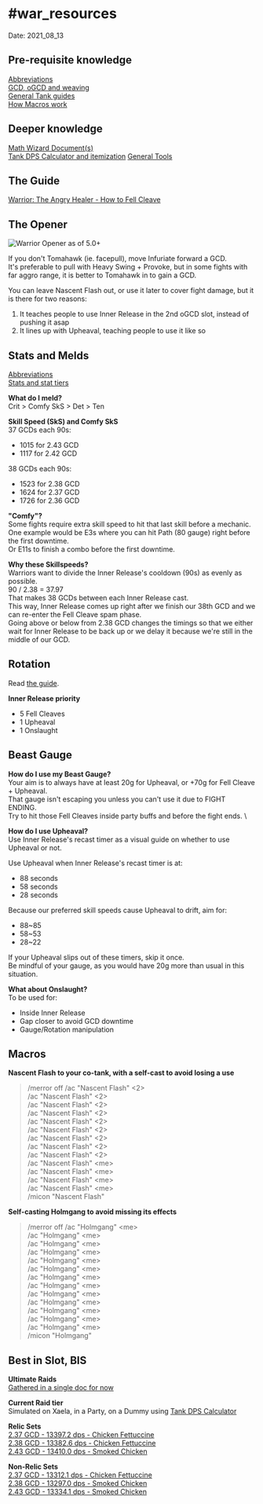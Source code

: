 \#war_resources
======
Date: 2021_08_13

## Pre-requisite knowledge


[Abbreviations]() \
[GCD, oGCD and weaving](https://cdn.discordapp.com/attachments/277946900542521345/564874287568257038/GCD_v._2_2.png) \
[General Tank guides](https://github.com/Moxfi/WAR-Resources-v0.1/blob/main/tank_guides.md) \
[How Macros work](https://github.com/Moxfi/WAR-Resources-v0.1/blob/main/macros.md) 


## Deeper knowledge
[Math Wizard Document(s)](https://github.com/Moxfi/WAR-Resources-v0.1/blob/main/math_wizards.md) \
[Tank DPS Calculator and itemization](https://bit.ly/TankDPSCalc520)
[General Tools](https://github.com/Moxfi/WAR-Resources-v0.1/blob/main/tank_tools.md)





## The Guide
[Warrior: The Angry Healer - How to Fell Cleave](http://bit.ly/XIV50WAR)







## The Opener
![Warrior Opener as of 5.0+](https://i.imgur.com/WB2SEtL.png "Warrior Opener")

If you don't Tomahawk (ie. facepull), move Infuriate forward a GCD. \
It's preferable to pull with Heavy Swing + Provoke, but in some fights with far aggro range, it is better to Tomahawk in to gain a GCD.

You can leave Nascent Flash out, or use it later to cover fight damage, but it is there for two reasons: 
1) It teaches people to use Inner Release in the 2nd oGCD slot, instead of pushing it asap
2) It lines up with Upheaval, teaching people to use it like so





## Stats and Melds
[Abbreviations]() \
[Stats and stat tiers](http://theoryjerks.akhmorning.com/)

**What do I meld?** \
Crit > Comfy SkS > Det > Ten


**Skill Speed (SkS) and Comfy SkS** \
37 GCDs each 90s:
- 1015 for 2.43 GCD
- 1117 for 2.42 GCD

38 GCDs each 90s:
- 1523 for 2.38 GCD
- 1624 for 2.37 GCD
- 1726 for 2.36 GCD

**"Comfy"?** \
Some fights require extra skill speed to hit that last skill before a mechanic. \
One example would be E3s where you can hit Path (80 gauge) right before the first downtime. \
Or E11s to finish a combo before the first downtime.


**Why these Skillspeeds?** \
Warriors want to divide the Inner Release's cooldown (90s) as evenly as possible. \
90 / 2.38 = 37.97 \
That makes 38 GCDs between each Inner Release cast. \
This way, Inner Release comes up right after we finish our 38th GCD and we can re-enter the Fell Cleave spam phase. \
Going above or below from 2.38 GCD changes the timings so that we either wait for Inner Release to be back up or we delay it because we're still in the middle of our GCD.





## Rotation
Read [the guide](http://bit.ly/XIV50WAR).

**Inner Release priority** 
- 5 Fell Cleaves 
- 1 Upheaval 
- 1 Onslaught  

## Beast Gauge

**How do I use my Beast Gauge?** \
Your aim is to always have at least 20g for Upheaval, or +70g for Fell Cleave + Upheaval. \
That gauge isn't escaping you unless you can't use it due to FIGHT ENDING. \
Try to hit those Fell Cleaves inside party buffs and before the fight ends. \

**How do I use Upheaval?** \
Use Inner Release's recast timer as a visual guide on whether to use Upheaval or not.

Use Upheaval when Inner Release's recast timer is at: 
- 88 seconds 
- 58 seconds 
- 28 seconds 

Because our preferred skill speeds cause Upheaval to drift, aim for: 
- 88~85 
- 58~53 
- 28~22 

If your Upheaval slips out of these timers, skip it once. \
Be mindful of your gauge, as you would have 20g more than usual in this situation. 


**What about Onslaught?** \
To be used for: 
- Inside Inner Release 
- Gap closer to avoid GCD downtime 
- Gauge/Rotation manipulation 





## Macros

**Nascent Flash to your co-tank, with a self-cast to avoid losing a use**
> /merror off
> /ac "Nascent Flash" <2> \
> /ac "Nascent Flash" <2> \
> /ac "Nascent Flash" <2> \
> /ac "Nascent Flash" <2> \
> /ac "Nascent Flash" <2> \
> /ac "Nascent Flash" <2> \
> /ac "Nascent Flash" <2> \
> /ac "Nascent Flash" <2> \
> /ac "Nascent Flash" <2> \
> /ac "Nascent Flash" \<me> \
> /ac "Nascent Flash" \<me> \
> /ac "Nascent Flash" \<me> \
> /ac "Nascent Flash" \<me> \
> /micon "Nascent Flash"

**Self-casting Holmgang to avoid missing its effects**
> /merror off
> /ac "Holmgang" \<me> \
> /ac "Holmgang" \<me> \
> /ac "Holmgang" \<me> \
> /ac "Holmgang" \<me> \
> /ac "Holmgang" \<me> \
> /ac "Holmgang" \<me> \
> /ac "Holmgang" \<me> \
> /ac "Holmgang" \<me> \
> /ac "Holmgang" \<me> \
> /ac "Holmgang" \<me> \
> /ac "Holmgang" \<me> \
> /ac "Holmgang" \<me> \
> /ac "Holmgang" \<me> \
> /micon "Holmgang"




## Best in Slot, BIS

**Ultimate Raids** \
[Gathered in a single doc for now](http://bit.ly/WARultimateBIS)

**Current Raid tier** \
Simulated on Xaela, in a Party, on a Dummy using [Tank DPS Calculator](https://bit.ly/TankDPSCalc520) 

**Relic Sets** \
[2.37 GCD - 13397.2 dps - Chicken Fettuccine](https://etro.gg/gearset/f344710e-37b1-4c42-a422-76188ab680cf) \
[2.38 GCD - 13382.6 dps - Chicken Fettuccine](https://etro.gg/gearset/717a06ac-8373-4490-9834-c5d1c321b0a7) \
[2.43 GCD - 13410.0 dps - Smoked Chicken](https://etro.gg/gearset/6b4a9646-3d72-4c85-ae3f-c77e28875389)

**Non-Relic Sets** \
[2.37 GCD - 13312.1 dps - Chicken Fettuccine](https://etro.gg/gearset/465c5777-b594-497d-8eac-b45fe2646009) \
[2.38 GCD - 13297.0 dps - Smoked Chicken](https://etro.gg/gearset/6e7c6fd5-7618-466c-8284-8c2cc0f611c3) \
[2.43 GCD - 13334.1 dps - Smoked Chicken](https://etro.gg/gearset/1f52b3ea-3bab-4a6b-8bfd-8bdcac766d39)


